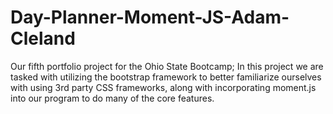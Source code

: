 # Day-Planner-Moment-JS-Adam-Cleland

Our fifth portfolio project for the Ohio State Bootcamp; In this project we are tasked with utilizing the bootstrap framework to better familiarize ourselves with using 3rd party CSS frameworks, along with incorporating moment.js into our program to do many of the core features.
